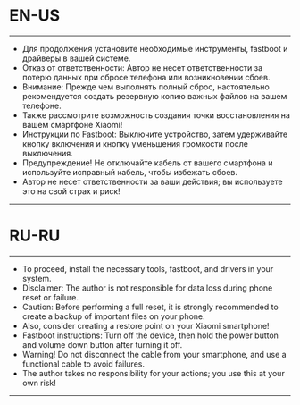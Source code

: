 # EN-US
-----
- Для продолжения установите необходимые инструменты, fastboot и драйверы в вашей системе.
- Отказ от ответственности: Автор не несет ответственности за потерю данных при сбросе телефона или возникновении сбоев.
- Внимание: Прежде чем выполнять полный сброс, настоятельно рекомендуется создать резервную копию важных файлов на вашем телефоне.
- Также рассмотрите возможность создания точки восстановления на вашем смартфоне Xiaomi!
- Инструкции по Fastboot: Выключите устройство, затем удерживайте кнопку включения и кнопку уменьшения громкости после выключения.
- Предупреждение! Не отключайте кабель от вашего смартфона и используйте исправный кабель, чтобы избежать сбоев.
- Автор не несет ответственности за ваши действия; вы используете это на свой страх и риск!
-----

# RU-RU
-----
- To proceed, install the necessary tools, fastboot, and drivers in your system.
- Disclaimer: The author is not responsible for data loss during phone reset or failure.
- Caution: Before performing a full reset, it is strongly recommended to create a backup of important files on your phone.
- Also, consider creating a restore point on your Xiaomi smartphone!
- Fastboot instructions: Turn off the device, then hold the power button and volume down button after turning it off.
- Warning! Do not disconnect the cable from your smartphone, and use a functional cable to avoid failures.
- The author takes no responsibility for your actions; you use this at your own risk!
-----
